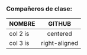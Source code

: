 ### **Compañeros de clase:**   

| NOMBRE |  GITHUB |
|----------|:-------------:|
| col 2 is |    centered   | 
| col 3 is | right-aligned |   
